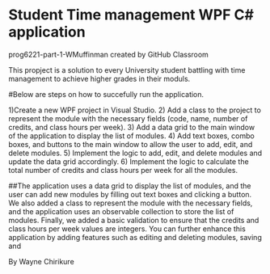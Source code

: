 # Student Time management WPF C# application
prog6221-part-1-WMuffinman created by GitHub Classroom

This propject is a solution to every University student battling with time management to achieve higher grades in their moduls.

#Below are steps on how to succefully run the application.

1)Create a new WPF project in Visual Studio.
2) Add a class to the project to represent the module with the necessary fields (code, name, number of credits, and class hours per week).
3) Add a data grid to the main window of the application to display the list of modules. 
4) Add text boxes, combo boxes, and buttons to the main window to allow the user to add, edit, and delete modules.
5) Implement the logic to add, edit, and delete modules and update the data grid accordingly. 
6) Implement the logic to calculate the total number of credits and class hours per week for all the modules.

##The application uses a data grid to display the list of modules, and the user can add new modules by filling out text boxes and clicking a button. We also added a class to represent the module with the necessary fields, and the application uses an observable collection to store the list of modules. Finally, we added a basic validation to ensure that the credits and class hours per week values are integers. You can further enhance this application by adding features such as editing and deleting modules, saving and

By Wayne Chirikure
